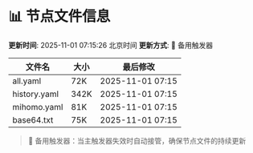 # 📊 节点文件信息

**更新时间**: 2025-11-01 07:15:26 北京时间
**更新方式**: 🔄 备用触发器

| 文件名 | 大小 | 最后修改 |
|--------|------|----------|
| all.yaml | 72K | 2025-11-01 07:15 |
| history.yaml | 342K | 2025-11-01 07:15 |
| mihomo.yaml | 81K | 2025-11-01 07:15 |
| base64.txt | 75K | 2025-11-01 07:15 |

> 🔄 备用触发器：当主触发器失效时自动接管，确保节点文件的持续更新
